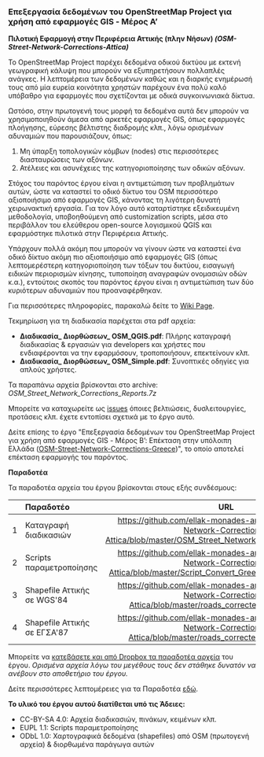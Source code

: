 ### Επεξεργασία δεδομένων του OpenStreetMap Project για χρήση από εφαρμογές GIS - Μέρος Α’
**Πιλοτική Εφαρμογή στην Περιφέρεια Αττικής (πλην Νήσων) _(OSM-Street-Network-Corrections-Attica)_**

Το OpenStreetMap Project παρέχει δεδομένα οδικού δικτύου με εκτενή γεωγραφική κάλυψη που μπορούν να εξυπηρετήσουν πολλαπλές ανάγκες. Η λεπτομέρεια των δεδομένων καθώς και η διαρκής ενημέρωσή τους από μία ευρεία κοινότητα χρηστών παρέχουν ένα πολύ καλό υπόβαθρο για εφαρμογές που σχετίζονται με οδικά συγκοινωνιακά δίκτυα.

Ωστόσο, στην πρωτογενή τους μορφή τα δεδομένα αυτά δεν μπορούν να χρησιμοποιηθούν άμεσα από αρκετές εφαρμογές GIS, όπως εφαρμογές πλοήγησης, εύρεσης βέλτιστης διαδρομής κλπ., λόγω ορισμένων αδυναμιών που παρουσιάζουν, όπως:

1. Μη ύπαρξη τοπολογικών κόμβων (nodes) στις περισσότερες διασταυρώσεις των αξόνων.
2. Ατέλειες και ασυνέχειες της κατηγοριοποίησης των οδικών αξόνων.

Στόχος του παρόντος έργου είναι η αντιμετώπιση των προβλημάτων αυτών, ώστε να καταστεί το οδικό δίκτυο του OSM περισσότερο αξιοποιήσιμο από εφαρμογές GIS, κάνοντας τη λιγότερη δυνατή χειρωνακτική εργασία. Για τον λόγο αυτό καταρτίστηκε εξειδικευμένη μεθοδολογία, υποβοηθούμενη από customization scripts, μέσα στο περιβάλλον του ελεύθερου open-source λογισμικού QGIS και εφαρμόστηκε πιλοτικά στην Περιφέρεια Αττικής.

Υπάρχουν πολλά ακόμη που μπορούν να γίνουν ώστε να καταστεί ένα οδικό δίκτυο ακόμη πιο αξιοποιήσιμο από εφαρμογές GIS (όπως λεπτομερέστερη κατηγοριοποίηση των τόξων του δικτύου, εισαγωγή ειδικών περιορισμών κίνησης, τυποποίηση αναγραφών ονομασιών οδών κ.α.), εντούτοις σκοπός του παρόντος έργου είναι η αντιμετώπιση των δύο κυριότερων αδυναμιών που προαναφέρθηκαν.

Για περισσότερες πληροφορίες, παρακαλώ δείτε το [Wiki Page](https://github.com/ellak-monades-aristeias/OSM-Street-Network-Corrections-Attica/wiki).

Τεκμηρίωση για τη διαδικασία παρέχεται στα pdf αρχεία:
* **Διαδικασία_ Διορθώσεων_ OSM_QGIS.pdf**: Πλήρης καταγραφή διαδικασίας & εργασιών για developers και χρήστες που ενδιαφέρονται να την εφαρμόσουν, τροποποιήσουν, επεκτείνουν κλπ.
* **Διαδικασία_ Διορθώσεων_ OSM_Simple.pdf**: Συνοπτικές οδηγίες για απλούς χρήστες.

Τα παραπάνω αρχεία βρίσκονται στο archive: _OSM_Street_Network_Corrections_Reports.7z_

Μπορείτε να καταχωρείτε ως [issues](https://github.com/ellak-monades-aristeias/OSM-Street-Network-Corrections-Attica/issues) όποιες βελτιώσεις, δυσλειτουργίες, προτάσεις κλπ. έχετε εντοπίσει σχετικά με το έργο αυτό.

Δείτε επίσης το έργο "Επεξεργασία δεδομένων του OpenStreetMap Project για χρήση από εφαρμογές GIS - Μέρος Β’: Επέκταση στην υπόλοιπη Ελλάδα ([OSM-Street-Network-Corrections-Greece](https://github.com/ellak-monades-aristeias/OSM-Street-Network-Corrections-Greece))", το οποίο αποτελεί επέκταση εφαρμογής του παρόντος.

**Παραδοτέα**

Τα παραδοτέα αρχεία του έργου βρίσκονται στους εξής συνδέσμους:

|       |                          **Παραδοτέο**                            |**URL**|
|:-----:|:------------------------------------------------------------------|:-----:|
|   1   |Καταγραφή διαδικασιών|https://github.com/ellak-monades-aristeias/OSM-Street-Network-Corrections-Attica/blob/master/OSM_Street_Network_Corrections_Reports.7z|
|   2   |Scripts παραμετροποίησης|https://github.com/ellak-monades-aristeias/OSM-Street-Network-Corrections-Attica/blob/master/Script_Convert_Greek_to_Latin_ELOT743.7z|
|   3   |Shapefile Αττικής σε WGS'84|https://github.com/ellak-monades-aristeias/OSM-Street-Network-Corrections-Attica/blob/master/roads_corrected_wgs84_attiki.7z|
|   4   |Shapefile Αττικής σε ΕΓΣΑ'87|https://github.com/ellak-monades-aristeias/OSM-Street-Network-Corrections-Attica/blob/master/roads_corrected_ggrs87_attiki.7z|

Μπορείτε να [κατεβάσετε και από Dropbox τα παραδοτέα αρχεία](https://www.dropbox.com/sh/gnx81f1zytrbfdq/AACqHRXdpPdOy_GUzlT91JXGa?dl=0) του έργου. _Ορισμένα αρχεία λόγω του μεγέθους τους δεν στάθηκε δυνατόν να ανέβουν στο αποθετήριο του έργου._

Δείτε περισσότερες λεπτομέρειες για τα Παραδοτέα [εδώ](https://github.com/ellak-monades-aristeias/OSM-Street-Network-Corrections-Attica/wiki/Deliverables).

**Το υλικό του έργου αυτού διατίθεται υπό τις Άδειες:**
- CC-BY-SA 4.0: Αρχεία διαδικασιών, πινάκων, κειμένων κλπ.
- EUPL 1.1: Scripts παραμετροποίησης
- ODbL 1.0: Χαρτογραφικά δεδομένα (shapefiles) από OSM (πρωτογενή αρχεία) & διορθωμένα παράγωγα αυτών
